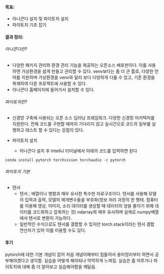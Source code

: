 #### 목표: 
- 아나콘다 설치 및 파이토치 설치
- 파이토치 기초 잡기
#### 결과 정리:
###### 아나콘다란?
- 다양한 패키지 관리와 환경 관리 기능을 제공하는 오픈소스 배포판이다. 이를 사용하면 가상환경을 쉽게 만들고 관리할 수 있다.  venv보다는 좀 더 큰 툴로, 다양한 언어를 지원하며 가상환경을 venv와 달리 보다 다양하게 다룰 수 있고, 기존 환경을 복제하여 다른 프로젝트에 사용할 수 있다.
- 아나콘다 홈페이지에 들어가서 설치할 수 있다.
###### 파이토치란?
- 신경망 구축에 사용되는 오픈 소스 딥러닝 프레임워크. 다양한 신경망 아키텍처를 지원한다. 전체 코드를 구현할 때까지 기다리지 않고 실시간으로 코드의 일부를 실행하고 테스트 할 수 있다는 강점이 있다. 


- 파이토치 설치 
	- 아나콘다 설치 후 IntelliJ 터미널에서  아래의 코드를 입력하면 된다
```
conda install pytorch torchvision torchaudio -c pytorch
```


###### 파이토치 기본
- 텐서
	-  텐서 ; 배열이나 행렬과 매우 유사한 특수한 자료구조이다. 텐서를 사용해 모델의 입력과 출력, 모델의 매개변수들을 부호화(정보 처리 과정의 한 형태. 컴퓨터를 이용해 영상, 이미지, 소리 데이터를 생성할 때 데이터의 양을 줄이기 위해 데이터를 코드화하고 압축하는 것) ndarray와 매우 유사하며 실제로 numpy배열에서 텐서로 변환이 가능하다.
	- 일반적인 수식으로도 텐서를 결합할 수 있지만 torch.stack이라는 텐서 결합 연산자가 있어 이를 이용할 수도 있다. 




#### 후기
pytorch에 대한 기본 개념이 없어 처음 개념이해부터 힘들어서 용어정리부터 하면서 공부해야겠다고 생각함. 실습을 어떻게 해야되나 막막하게 느껴짐. 실습은 좀 미루거나 파이토치에 대해 좀 더 알아보고 실습해야함을 깨달음.
